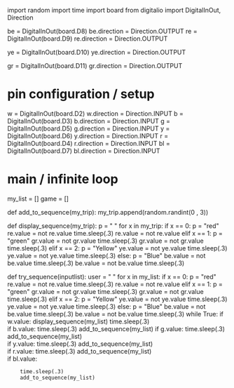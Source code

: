 import random
import time
import board
from digitalio import DigitalInOut, Direction

be = DigitalInOut(board.D8)
be.direction = Direction.OUTPUT
re = DigitalInOut(board.D9)
re.direction = Direction.OUTPUT

ye = DigitalInOut(board.D10)
ye.direction = Direction.OUTPUT

gr = DigitalInOut(board.D11)
gr.direction = Direction.OUTPUT
# pin configuration / setup



w = DigitalInOut(board.D2)
w.direction = Direction.INPUT
b = DigitalInOut(board.D3)
b.direction = Direction.INPUT
g = DigitalInOut(board.D5)
g.direction = Direction.INPUT
y = DigitalInOut(board.D6)
y.direction = Direction.INPUT
r = DigitalInOut(board.D4)
r.direction = Direction.INPUT
bl = DigitalInOut(board.D7)
bl.direction = Direction.INPUT


# main / infinite loop

my_list = []
game = []


def add_to_sequence(my_trip):
    my_trip.append(random.randint(0 , 3))

def display_sequence(my_trip):
    p = " "
    for x in my_trip:
        if x == 0:
            p = "red"
            re.value = not re.value
            time.sleep(.3)
            re.value = not re.value
        elif x == 1:
            p = "green"
            gr.value = not gr.value
            time.sleep(.3)
            gr.value = not gr.value
            time.sleep(.3)
        elif x == 2:
            p = "Yellow"
            ye.value = not ye.value
            time.sleep(.3)
            ye.value = not ye.value
            time.sleep(.3)
        else:
            p = "Blue"
            be.value = not be.value
            time.sleep(.3)
            be.value = not be.value
            time.sleep(.3)
           
def try_sequence(inputlist):
    user = " "
    for x in my_list:
        if x == 0:
            p = "red"
            re.value = not re.value
            time.sleep(.3)
            re.value = not re.value
        elif x == 1:
            p = "green"
            gr.value = not gr.value
            time.sleep(.3)
            gr.value = not gr.value
            time.sleep(.3)
        elif x == 2:
            p = "Yellow"
            ye.value = not ye.value
            time.sleep(.3)
            ye.value = not ye.value
            time.sleep(.3)
        else:
            p = "Blue"
            be.value = not be.value
            time.sleep(.3)
            be.value = not be.value
            time.sleep(.3)
while True:
    if w.value:
        display_sequence(my_list)
        time.sleep(.3)      
    if b.value:
        time.sleep(.3)
        add_to_sequence(my_list)
    if g.value:
        time.sleep(.3)
        add_to_sequence(my_list)        
    if y.value:
        time.sleep(.3)
        add_to_sequence(my_list)        
    if r.value:
        time.sleep(.3)
        add_to_sequence(my_list)        
    if bl.value:
         
        time.sleep(.3)
        add_to_sequence(my_list)        

